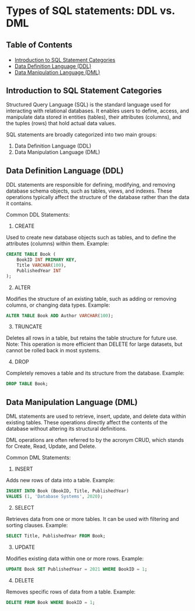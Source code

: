 <h1>Types of SQL statements: DDL vs. DML</h1>

<h2>Table of Contents</h2>
<div class="alert alert-block alert-info" style="margin-top: 20px">
  <ul>
    <li><a href="#introduction_to_sql_statement_categories">Introduction to SQL Statement Categories</a></li>
    <li><a href="#data_definition_language_ddl">Data Definition Language (DDL)</a></li>
    <li><a href="#data_manipulation_language_dml">Data Manipulation Language (DML)</a></li>
  </ul>
</div>

<h2 id="introduction_to_sql_statement_categories">Introduction to SQL Statement Categories</h2>

Structured Query Language (SQL) is the standard language used for interacting with relational databases. It enables users to define, access, and manipulate data stored in entities (tables), their attributes (columns), and the tuples (rows) that hold actual data values.

SQL statements are broadly categorized into two main groups:

1. Data Definition Language (DDL)
2. Data Manipulation Language (DML)


<h2 id="data_definition_language_ddl">Data Definition Language (DDL)</h2>

DDL statements are responsible for defining, modifying, and removing database schema objects, such as tables, views, and indexes. These operations typically affect the structure of the database rather than the data it contains.

Common DDL Statements:
1. CREATE 

Used to create new database objects such as tables, and to define the attributes (columns) within them.
Example:

```sql
CREATE TABLE Book (
    BookID INT PRIMARY KEY,
    Title VARCHAR(100),
    PublishedYear INT
);
```

2. ALTER

Modifies the structure of an existing table, such as adding or removing columns, or changing data types.
Example:

```sql
ALTER TABLE Book ADD Author VARCHAR(100);
```

3. TRUNCATE

Deletes all rows in a table, but retains the table structure for future use.
Note: This operation is more efficient than DELETE for large datasets, but cannot be rolled back in most systems.

4. DROP

Completely removes a table and its structure from the database.
Example:

```sql
DROP TABLE Book;
```


<h2 id="data_manipulation_language_dml">Data Manipulation Language (DML)</h2>

DML statements are used to retrieve, insert, update, and delete data within existing tables. These operations directly affect the contents of the database without altering its structural definitions.

DML operations are often referred to by the acronym CRUD, which stands for Create, Read, Update, and Delete.

Common DML Statements:

1. INSERT

Adds new rows of data into a table.
Example:

```sql
INSERT INTO Book (BookID, Title, PublishedYear)
VALUES (1, 'Database Systems', 2020);
```

2. SELECT

Retrieves data from one or more tables. It can be used with filtering and sorting clauses.
Example:

```sql
SELECT Title, PublishedYear FROM Book;
```

3. UPDATE

Modifies existing data within one or more rows.
Example:

```sql
UPDATE Book SET PublishedYear = 2021 WHERE BookID = 1;
```


4. DELETE

Removes specific rows of data from a table.
Example:

```sql
DELETE FROM Book WHERE BookID = 1;
```


